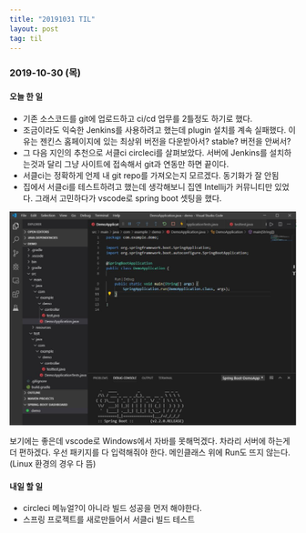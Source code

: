 ```yaml
---
title: "20191031 TIL"
layout: post
tag: til
---
```


### 2019-10-30 (목)
#### 오늘 한 일  
- 기존 소스코드를 git에 업로드하고 ci/cd 업무를 2틀정도 하기로 했다.
- 조금이라도 익숙한 Jenkins를 사용하려고 했는데 plugin 설치를 계속 실패했다. 이유는 젠킨스 홈페이지에 있는 최상위 버전을 다운받아서? stable? 버전을 안써서? 
- 그 다음 지인의 추천으로 서클ci circleci를 살펴보았다. 서버에 Jenkins를 설치하는것과 달리 그냥 사이트에 접속해서 git과 연동만 하면 끝이다.
- 서클ci는 정확하게 언제 내 git repo를 가져오는지 모르겠다. 동기화가 잘 안됨
- 집에서 서클ci를 테스트하려고 했는데 생각해보니 집엔 Intellij가 커뮤니티만 있었다. 그래서 고민하다가 vscode로 spring boot 셋팅을 했다.


![vscode_spring](/img/vscode_spring.JPG)

보기에는 좋은데 vscode로 Windows에서 자바를 못해먹겠다. 차라리 서버에 하는게 더 편하겠다.
우선 패키지를 다 입력해줘야 한다. 메인클래스 위에 Run도 뜨지 않는다. (Linux 환경의 경우 다 뜸)



#### 내일 할 일
- circleci 메뉴얼?이 아니라 빌드 성공을 먼저 해야한다.
- 스프링 프로젝트를 새로만들어서 서클ci 빌드 테스트

